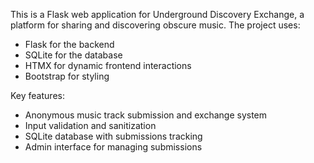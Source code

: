 <!-- Use this file to provide workspace-specific custom instructions to Copilot. For more details, visit https://code.visualstudio.com/docs/copilot/copilot-customization#_use-a-githubcopilotinstructionsmd-file -->

This is a Flask web application for Underground Discovery Exchange, a platform for sharing and discovering obscure music. The project uses:
- Flask for the backend
- SQLite for the database
- HTMX for dynamic frontend interactions
- Bootstrap for styling

Key features:
- Anonymous music track submission and exchange system
- Input validation and sanitization
- SQLite database with submissions tracking
- Admin interface for managing submissions
